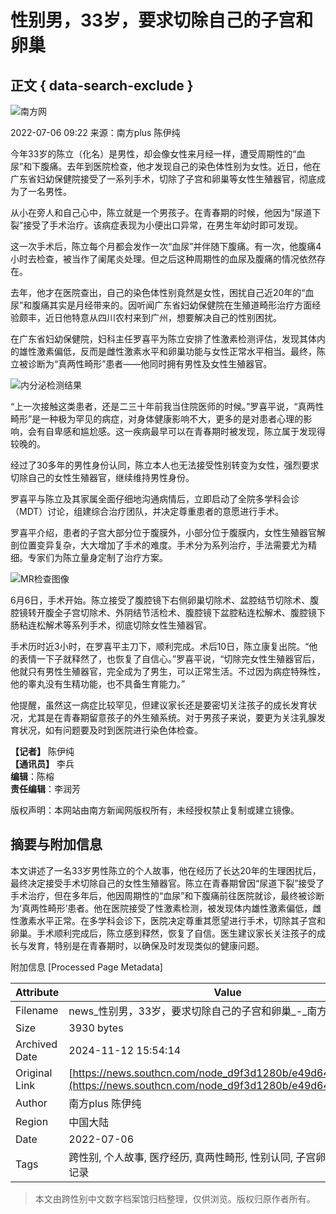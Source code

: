 # 性别男，33岁，要求切除自己的子宫和卵巢

## 正文 { data-search-exclude }


![南方网](https://nfcms-mainsiteoss.southcn.com/nfw/__tpl_asset/1dc4fe9695.png)

2022-07-06 09:22 来源：南方plus 陈伊纯

今年33岁的陈立（化名）是男性，却会像女性来月经一样，遭受周期性的“血尿”和下腹痛。去年到医院检查，他才发现自己的染色体性别为女性。近日，他在广东省妇幼保健院接受了一系列手术，切除了子宫和卵巢等女性生殖器官，彻底成为了一名男性。

从小在旁人和自己心中，陈立就是一个男孩子。在青春期的时候，他因为“尿道下裂”接受了手术治疗。该病症表现为小便出口异常，在男生年幼时即可发现。

这一次手术后，陈立每个月都会发作一次“血尿”并伴随下腹痛。有一次，他腹痛4小时去检查，被当作了阑尾炎处理。但之后这种周期性的血尿及腹痛的情况依然存在。

去年，他才在医院查出，自己的染色体性别竟然是女性，困扰自己近20年的“血尿”和腹痛其实是月经带来的。因听闻广东省妇幼保健院在生殖道畸形治疗方面经验颇丰，近日他特意从四川农村来到广州，想要解决自己的性别困扰。

在广东省妇幼保健院，妇科主任罗喜平为陈立安排了性激素检测评估，发现其体内的雄性激素偏低，反而是雌性激素水平和卵巢功能与女性正常水平相当。最终，陈立被诊断为“真两性畸形”患者——他同时拥有男性及女性生殖器官。

![内分泌检测结果](https://nfassetoss.southcn.com/__asset/279a89a85a/1113548e86.png?t=1657070192035)

“上一次接触这类患者，还是二三十年前我当住院医师的时候。”罗喜平说，“真两性畸形”是一种极为罕见的病症，对身体健康影响不大，更多的是对患者心理的影响，会有自卑感和尴尬感。这一疾病最早可以在青春期时被发现，陈立属于发现得较晚的。

经过了30多年的男性身份认同，陈立本人也无法接受性别转变为女性，强烈要求切除自己的女性生殖器官，继续维持男性身份。

罗喜平与陈立及其家属全面仔细地沟通病情后，立即启动了全院多学科会诊（MDT）讨论，组建综合治疗团队，并决定尊重患者的意愿进行手术。

罗喜平介绍，患者的子宫大部分位于腹膜外，小部分位于腹膜内，女性生殖器官解剖位置变异复杂，大大增加了手术的难度。手术分为系列治疗，手法需要尤为精细。专家们为陈立量身定制了治疗方案。

![MR检查图像](https://nfassetoss.southcn.com/__asset/279a89a85a/c55c35d666.png?t=1657070215594)

6月6日，手术开始。陈立接受了腹腔镜下右侧卵巢切除术、盆腔结节切除术、腹腔镜转开腹全子宫切除术、外阴结节活检术、腹腔镜下盆腔粘连松解术、腹腔镜下肠粘连松解术等系列手术，彻底切除女性生殖器官。

手术历时近3小时，在罗喜平主刀下，顺利完成。术后10日，陈立康复出院。“他的表情一下子就释然了，也恢复了自信心。”罗喜平说，“切除完女性生殖器官后，他就只有男性生殖器官，完全成为了男生，可以正常生活。不过因为病症特殊性，他的睾丸没有生精功能，也不具备生育能力。”

他提醒，虽然这一病症比较罕见，但建议家长还是要密切关注孩子的成长发育状况，尤其是在青春期留意孩子的外生殖系统。对于男孩子来说，要更为关注乳腺发育状况，如有问题要及时到医院进行染色体检查。

**【记者】** 陈伊纯  
**【通讯员】** 李兵  
**编辑**：陈榕     
**责任编辑**：李润芳  

版权声明：本网站由南方新闻网版权所有，未经授权禁止复制或建立镜像。

## 摘要与附加信息

<!-- tcd_abstract -->
本文讲述了一名33岁男性陈立的个人故事，他在经历了长达20年的生理困扰后，最终决定接受手术切除自己的女性生殖器官。陈立在青春期曾因“尿道下裂”接受了手术治疗，但在多年后，他因周期性的“血尿”和下腹痛前往医院就诊，最终被诊断为‘真两性畸形’患者。他在医院接受了性激素检测，被发现体内雄性激素偏低，雌性激素水平正常。在多学科会诊下，医院决定尊重其愿望进行手术，切除其子宫和卵巢。手术顺利完成后，陈立感到释然，恢复了自信。医生建议家长关注孩子的成长与发育，特别是在青春期时，以确保及时发现类似的健康问题。
<!-- tcd_abstract_end -->

附加信息 [Processed Page Metadata]

| Attribute       | Value                                  |
|-----------------|----------------------------------------|
| Filename        | news_性别男，33岁，要求切除自己的子宫和卵巢_-_南方网.md                             |
| Size            | 3930 bytes                           |
| Archived Date   | 2024-11-12 15:54:14                             |
| Original Link   | [https://news.southcn.com/node_d9f3d1280b/e49d644b0a.shtml](https://news.southcn.com/node_d9f3d1280b/e49d644b0a.shtml)                       |
| Author          | 南方plus 陈伊纯                               |
| Region          | 中国大陆                               |
| Date            | 2022-07-06                                 |
| Tags            | 跨性别, 个人故事, 医疗经历, 真两性畸形, 性别认同, 子宫卵巢切除, 健康记录                                 |
>
> 本文由跨性别中文数字档案馆归档整理，仅供浏览。版权归原作者所有。
>